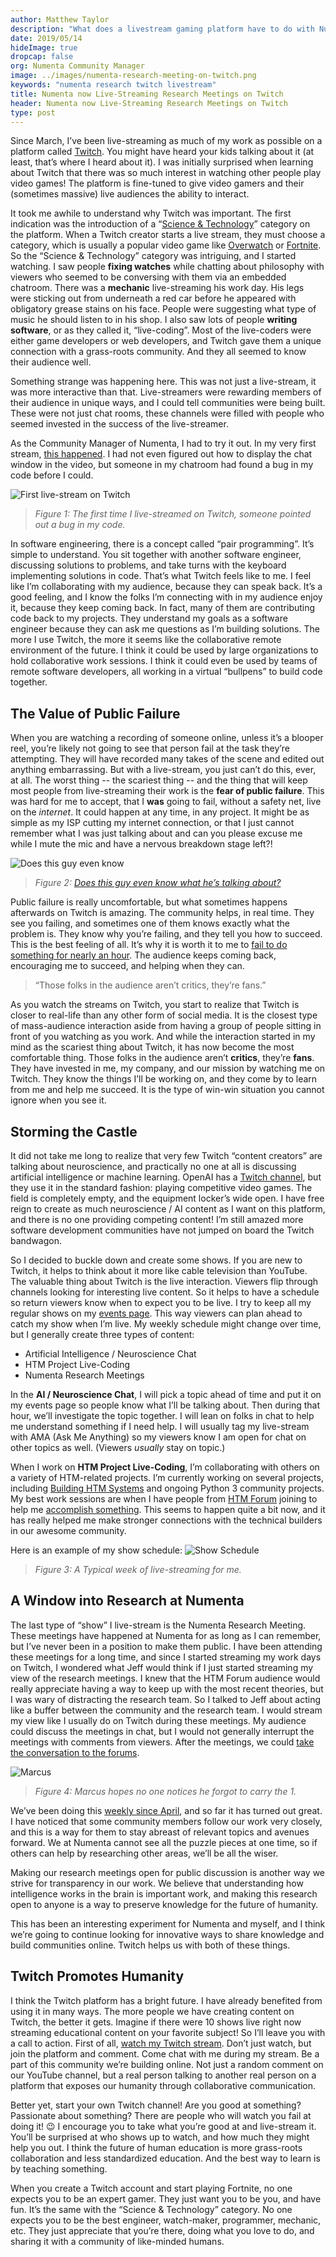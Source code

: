 ```yaml
---
author: Matthew Taylor
description: "What does a livestream gaming platform have to do with Numenta? Matt Taylor explains how he found a window into research at Numenta in an unexpected place. Read on to learn more about the value of Twitch, the opportunities it provides, and how it might just save humanity."
date: 2019/05/14  
hideImage: true
dropcap: false
org: Numenta Community Manager
image: ../images/numenta-research-meeting-on-twitch.png
keywords: "numenta research twitch livestream"
title: Numenta now Live-Streaming Research Meetings on Twitch
header: Numenta now Live-Streaming Research Meetings on Twitch
type: post
---
```


Since March, I’ve been live-streaming as much of my work as possible on a platform called [Twitch](https://www.twitch.tv/rhyolight_). You might have heard your kids talking about it (at least, that’s where I heard about it). I was initially surprised when learning about Twitch that there was so much interest in watching other people play video games! The platform is fine-tuned to give video gamers and their (sometimes massive) live audiences the ability to interact.

It took me awhile to understand why Twitch was important. The first indication was the introduction of a “[Science & Technology](https://www.twitch.tv/directory/game/Science%20%26%20Technology)” category on the platform. When a Twitch creator starts a live stream, they must choose a category, which is usually a popular video game like [Overwatch](https://en.wikipedia.org/wiki/Overwatch_(video_game)) or [Fortnite](https://en.wikipedia.org/wiki/Fortnite). So the “Science & Technology” category was intriguing, and I started watching. I saw people **fixing watches** while chatting about philosophy with viewers who seemed to be conversing with them via an embedded chatroom. There was a **mechanic** live-streaming his work day. His legs were sticking out from underneath a red car before he appeared with obligatory grease stains on his face. People were suggesting what type of music he should listen to in his shop. I also saw lots of people **writing software**, or as they called it, “live-coding”. Most of the live-coders were either game developers or web developers, and Twitch gave them a unique connection with a grass-roots community. And they all seemed to know their audience well.  

Something strange was happening here. This was not just a live-stream, it was more interactive than that. Live-streamers were rewarding members of their audience in unique ways, and I could tell communities were being built. These were not just chat rooms, these channels were filled with people who seemed invested in the success of the live-streamer.

As the Community Manager of Numenta, I had to try it out. In my very first stream, [this happened](https://www.twitch.tv/rhyolight_/clip/MuddyObedientTarsierUWot). I had not even figured out how to display the chat window in the video, but someone in my chatroom had found a bug in my code before I could.


![First live-stream on Twitch](../images/bug-in-the-code.png)

> *Figure 1: The first time I live-streamed on Twitch, someone pointed out a bug in my code.*

In software engineering, there is a concept called “pair programming”. It’s simple to understand. You sit together with another software engineer, discussing solutions to problems, and take turns with the keyboard implementing solutions in code. That’s what Twitch feels like to me. I feel like I’m collaborating with my audience, because they can speak back. It’s a good feeling, and I know the folks I’m connecting with in my audience enjoy it, because they keep coming back. In fact, many of them are contributing code back to my projects. They understand my goals as a software engineer because they can ask me questions as I’m building solutions. The more I use Twitch, the more it seems like the collaborative remote environment of the future. I think it could be used by large organizations to hold collaborative work sessions. I think it could even be used by teams of remote software developers, all working in a virtual “bullpens” to build code together.

## The Value of Public Failure
When you are watching a recording of someone online, unless it’s a blooper reel, you’re likely not going to see that person fail at the task they’re attempting. They will have recorded many takes of the scene and edited out anything embarrassing. But with a live-stream, you just can’t do this, ever, at all. The worst thing -- the scariest thing -- and the thing that will keep most people from live-streaming their work is the **fear of public failure**. This was hard for me to accept, that I **was** going to fail, without a safety net, live on the *internet*. It could happen at any time, in any project. It might be as simple as my ISP cutting my internet connection, or that I just cannot remember what I was just talking about and can you please excuse me while I mute the mic and have a nervous breakdown stage left?!

![Does this guy even know](../images/figure2-does-this-guy-know-what-hes-talking-about.png)

> *Figure 2: [Does this guy even know what he’s talking about?](https://www.google.com/url?q=https://www.twitch.tv/rhyolight_/clip/PlacidUnsightlyWalletPraiseIt&sa=D&ust=1557784247038000&usg=AFQjCNHfJ2PzAfFxBZiaQ-wGeVlBjJONtg)*

Public failure is really uncomfortable, but what sometimes happens afterwards on Twitch is amazing. The community helps, in real time. They see you failing, and sometimes one of them knows exactly what the problem is. They know why you’re failing, and they tell you how to succeed. This is the best feeling of all. It’s why it is worth it to me to [fail to do something for nearly an hour](https://www.youtube.com/watch?v=mTsuY-BL5e8). The audience keeps coming back, encouraging me to succeed, and helping when they can.

> “Those folks in the audience aren’t critics, they’re fans.”

As you watch the streams on Twitch, you start to realize that Twitch is closer to real-life than any other form of social media. It is the closest type of mass-audience interaction aside from having a group of people sitting in front of you watching as you work. And while the interaction started in my mind as the scariest thing about Twitch, it has now become the most comfortable thing. Those folks in the audience aren’t **critics**, they’re **fans**. They have invested in me, my company, and our mission by watching me on Twitch. They know the things I’ll be working on, and they come by to learn from me and help me succeed. It is the type of win-win situation you cannot ignore when you see it.

## Storming the Castle
It did not take me long to realize that very few Twitch “content creators” are talking about neuroscience, and practically no one at all is discussing artificial intelligence or machine learning. OpenAI has a [Twitch channel](https://www.twitch.tv/openai), but they use it in the standard fashion: playing competitive video games. The field is completely empty, and the equipment locker’s wide open. I have free reign to create as much neuroscience / AI content as I want on this platform, and there is no one providing competing content! I’m still amazed more software development communities have not jumped on board the Twitch bandwagon.

So I decided to buckle down and create some shows. If you are new to Twitch, it helps to think about it more like cable television than YouTube. The valuable thing about Twitch is the live interaction. Viewers flip through channels looking for interesting live content. So it helps to have a schedule so return viewers know when to expect you to be live. I try to keep all my regular shows on my [events page](https://www.twitch.tv/rhyolight_/events). This way viewers can plan ahead to catch my show when I’m live. My weekly schedule might change over time, but I generally create three types of content:

* Artificial Intelligence / Neuroscience Chat
* HTM Project Live-Coding
* Numenta Research Meetings

In the **AI / Neuroscience Chat**, I will pick a topic ahead of time and put it on my events page so people know what I’ll be talking about. Then during that hour, we’ll investigate the topic together. I will lean on folks in chat to help me understand something if I need help. I will usually tag my live-stream with AMA (Ask Me Anything) so my viewers know I am open for chat on other topics as well. (Viewers *usually* stay on topic.)

When I work on **HTM Project Live-Coding**, I’m collaborating with others on a variety of HTM-related projects. I’m currently working on several projects, including [Building HTM Systems](https://github.com/htm-community/building-htm-systems) and ongoing Python 3 community projects. My best work sessions are when I have people from [HTM Forum](https://discourse.numenta.org/categories) joining to help me [accomplish something](https://www.youtube.com/watch?v=_LxNvCDuAcg). This seems to happen quite a bit now, and it has really helped me make stronger connections with the technical builders in our awesome community.

Here is an example of my show schedule:
![Show Schedule](../images/show-schedule.png)

> *Figure 3: A Typical week of live-streaming for me.*

## A Window into Research at Numenta
The last type of “show” I live-stream is the Numenta Research Meeting. These meetings have happened at Numenta for as long as I can remember, but I’ve never been in a position to make them public. I have been attending these meetings for a long time, and since I started streaming my work days on Twitch, I wondered what Jeff would think if I just started streaming my view of the research meetings. I knew that the HTM Forum audience would really appreciate having a way to keep up with the most recent theories, but I was wary of distracting the research team. So I talked to Jeff about acting like a buffer between the community and the research team. I would stream my view like I usually do on Twitch during these meetings. My audience could discuss the meetings in chat, but I would not generally interrupt the meetings with comments from viewers. After the meetings, we could [take the conversation to the forums](https://discourse.numenta.org/t/numenta-research-meeting-april-26-2019/5910).

![Marcus](../images/numenta-research-meeting-on-twitch.png)

> *Figure 4: Marcus hopes no one notices he forgot to carry the 1.*

We’ve been doing this [weekly since April](https://www.youtube.com/playlist?list=PL3yXMgtrZmDrFfx0llotN0P9ArB5VHUWB), and so far it has turned out great. I have noticed that some community members follow our work very closely, and this is a way for them to stay abreast of relevant topics and avenues forward. We at Numenta cannot see all the puzzle pieces at one time, so if others can help by researching other areas, we’ll be all the wiser.

Making our research meetings open for public discussion is another way we strive for transparency in our work. We believe that understanding how intelligence works in the brain is important work, and making this research open to anyone is a way to preserve knowledge for the future of humanity.

This has been an interesting experiment for Numenta and myself, and I think we’re going to continue looking for innovative ways to share knowledge and build communities online. Twitch helps us with both of these things.

## Twitch Promotes Humanity
I think the Twitch platform has a bright future. I have already benefited from using it in many ways. The more people we have creating content on Twitch, the better it gets. Imagine if there were 10 shows live right now streaming educational content on your favorite subject! So I’ll leave you with a call to action. First of all, [watch my Twitch stream](https://www.twitch.tv/rhyolight_). Don’t just watch, but join the platform and comment. Come chat with me during my stream. Be a part of this community we’re building online. Not just a random comment on our YouTube channel, but a real person talking to another real person on a platform that exposes our humanity through collaborative communication.

Better yet, start your own Twitch channel! Are you good at something? Passionate about something? There are people who will watch you fail at doing it! 😉 I encourage you to take what you’re good at and live-stream it. You’ll be surprised at who shows up to watch, and how much they might help you out. I think the future of human education is more grass-roots collaboration and less standardized education. And the best way to learn is by teaching something.

When you create a Twitch account and start playing Fortnite, no one expects you to be an expert gamer. They just want you to be you, and have fun. It’s the same with the “Science & Technology” category. No one expects you to be the best engineer, watch-maker, programmer, mechanic, etc. They just appreciate that you’re there, doing what you love to do, and sharing it with a community of like-minded humans.
